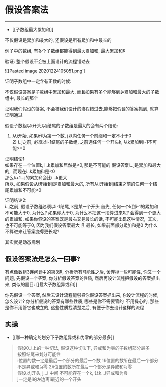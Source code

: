 # 假设答案法

---

- [[子数组最大累加和]]

不仅假设是累加和最大的, 还假设是所有累加和中最长的  

例子中的数组, 有多个子数组都能得到最大累加和, 最大累加和6

验证: 整个假设不会被上面设计的流程错过去

![[Pasted image 20201224105051.png]]

证明子数组中一定含有正数的时候:

不仅假设答案是子数组中累加和最大, 而且如果有多个能够到达累加和最大的子数组中, 最长的那个

证明我们假设的答案, 不会被我们设计的流程错过去,能够把假设的答案抓到, 就算证明通过


假设子数组以i开头,以j结尾的子数组是最大的会有两个结论:   
1) 从i开始, 如果i作为第一个数, j以内任何一个前缀和一定不小于0  
2) i..j之前, 必须以i-1结尾的子数组, 之前选任何一个开头k, 从k累加到i-1不可能>=0


证明结论1:  
如果存在一个位置k, i..k累加和居然是<0, 那是不可能的
假设答案i...j是累加和最大的,  而现在i..k累加和是<0  
那么k+1...j的累加和会比i...k更大  
所以, 如果假设从i开始到j是累加和最大的, 所有从i开始到j结束之前的任何一个结尾累加和不可能<0



证明结论2:  
i..j之前, 假设子数组必须以i-1结尾, k是某一个开头
首先, 任何一个k到i-1的累加和不可能大于0, 为什么?
如果你大于0, 为什么不把这一段算进来呢? 会得到一个更大的累加和, 如果你假设的答案既是最右又是最长的话, 不可能出现这种情况, 
其次, 也不可能等于0, 因为我们假设答案最大 且 最长, 如果前面部分累加和是0 为什么不算进来让答案变得更长呢?

其实就是动态规划

## 假设答案法是怎么一回事?

有点像数组3连问题中的第3连, 分析所有可能性之后, 舍弃掉一些可能性, 
你又一个问题, 先假设一个答案, 你分析假设答案的性质, 然后再设计流程把假设的答案抓出来, 类似的题目: [[最大子数组异或和]]


你先假设一个答案, 然后去设计流程能够把你假设答案抓出来, 你设计流程的时候, 怎么设计?
你分析假设的答案有哪些性质, 哪些是你不需要管的, 不用操心的, 那些是你不用管它也成立的, 这些性质找清楚之后, 有便于你去设计这样的流程


## 实操

- [[哪一种确定的划分下子数组异或和为零的部分最多]]
>假设0..i上的一种切法, 假设这种切法下, 异或和为零的子数组部分最多  
按照结尾来划分可能性  
i位置的数一定是最后一个部分的最后一个数
1)i位置的数所在最后一个部分不是异或和为零
2)i位置的数所在最后一个部分是异或和为零  
 假设以j开头, j...i 中间 不可能存在一个k, 让k...i异或和为零  
 j一定是i的左边离i最近的一个开头 